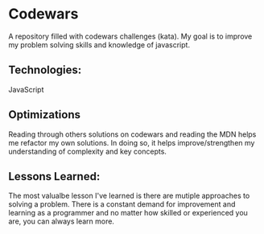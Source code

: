 # Codewars
A repository filled with codewars challenges (kata). My goal is to improve my problem solving skills and knowledge of javascript. 

## Technologies:

JavaScript

## Optimizations

Reading through others solutions on codewars and reading the MDN helps me refactor my own solutions. In doing so, it helps improve/strengthen my understanding of complexity and key concepts. 

## Lessons Learned:

The most valualbe lesson I've learned is there are mutiple approaches to solving a problem. There is a constant demand for improvement and learning as a programmer and no matter how skilled or experienced you are, you can always learn more. 
